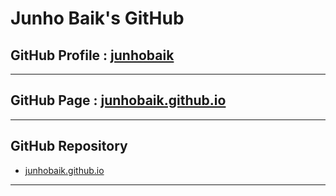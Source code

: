 Junho Baik's GitHub
=====

GitHub Profile : [junhobaik][3]
-----

----------

GitHub Page : [junhobaik.github.io][1]
-----

----------

GitHub Repository
-----
- [junhobaik.github.io][2]

----------


[1]:https://junhobaik.github.io
[2]:https://github.com/junhobaik/junhobaik.github.io
[3]:https://github.com/junhobaik